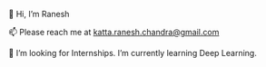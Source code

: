 👋 Hi, I’m Ranesh

📫 Please reach me at   katta.ranesh.chandra@gmail.com

💞️ I’m looking for Internships.  I’m currently learning Deep Learning.

<!---
RAN3SH/RAN3SH is a ✨ special ✨ repository because its `README.md` (this file) appears on your GitHub profile.
You can click the Preview link to take a look at your changes.
--->
